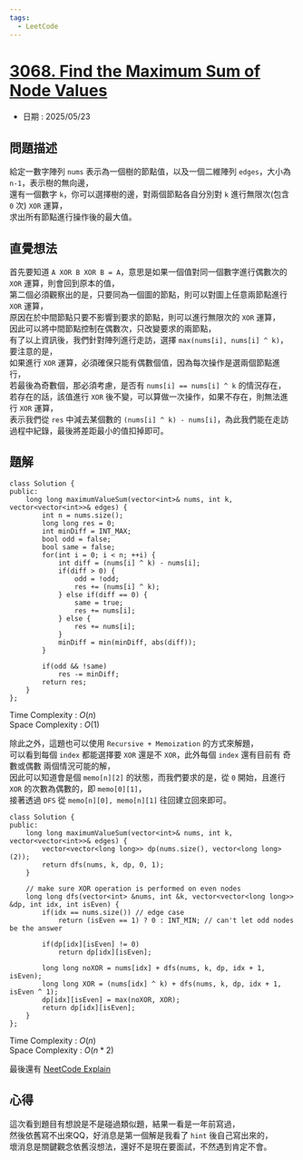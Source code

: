 ```yaml
---
tags:
  - LeetCode
---
```


# [3068. Find the Maximum Sum of Node Values](https://leetcode.com/problems/find-the-maximum-sum-of-node-values/description/)  

+ 日期 : 2025/05/23  

## 問題描述  

給定一數字陣列 `nums` 表示為一個樹的節點值，以及一個二維陣列 `edges`，大小為 `n-1`，表示樹的無向邊，  
還有一個數字 `k`，你可以選擇樹的邊，對兩個節點各自分別對 `k` 進行無限次(包含 `0` 次) `XOR` 運算，  
求出所有節點進行操作後的最大值。

## 直覺想法  

首先要知道 `A XOR B XOR B = A`，意思是如果一個值對同一個數字進行偶數次的 `XOR` 運算，則會回到原本的值，  
第二個必須觀察出的是，只要同為一個圖的節點，則可以對圖上任意兩節點進行 `XOR` 運算，  
原因在於中間節點只要不影響到要求的節點，則可以進行無限次的 `XOR` 運算，  
因此可以將中間節點控制在偶數次，只改變要求的兩節點，  
有了以上資訊後，我們針對陣列進行走訪，選擇 `max(nums[i], nums[i] ^ k)`，要注意的是，  
如果進行 `XOR` 運算，必須確保只能有偶數個值，因為每次操作是選兩個節點進行，  
若最後為奇數個，那必須考慮，是否有 `nums[i] == nums[i] ^ k` 的情況存在，  
若存在的話，該值進行 `XOR` 後不變，可以算做一次操作，如果不存在，則無法進行 `XOR` 運算，  
表示我們從 `res` 中減去某個數的 `(nums[i] ^ k) - nums[i]`，為此我們能在走訪過程中紀錄，最後將差距最小的值扣掉即可。  

## 題解  

```cpp=
class Solution {
public:
    long long maximumValueSum(vector<int>& nums, int k, vector<vector<int>>& edges) {
        int n = nums.size();
        long long res = 0;
        int minDiff = INT_MAX;
        bool odd = false;
        bool same = false;
        for(int i = 0; i < n; ++i) {
            int diff = (nums[i] ^ k) - nums[i];
            if(diff > 0) {
                odd = !odd;
                res += (nums[i] ^ k);
            } else if(diff == 0) {
                same = true;
                res += nums[i];
            } else {
                res += nums[i];
            }
            minDiff = min(minDiff, abs(diff));
        }

        if(odd && !same)
            res -= minDiff;
        return res;
    }
};
```

Time Complexity : $O(n)$  
Space Complexity : $O(1)$  

除此之外，這題也可以使用 `Recursive + Memoization` 的方式來解題，  
可以看到每個 `index` 都能選擇要 `XOR` 還是不 `XOR`，此外每個 `index` 還有目前有 奇數或偶數 兩個情況可能的解，  
因此可以知道會是個 `memo[n][2]` 的狀態，而我們要求的是，從 `0` 開始，且進行 `XOR` 的次數為偶數的，即 `memo[0][1]`，  
接著透過 `DFS` 從 `memo[n][0], memo[n][1]` 往回建立回來即可。  

```cpp=
class Solution {
public:
    long long maximumValueSum(vector<int>& nums, int k, vector<vector<int>>& edges) {
        vector<vector<long long>> dp(nums.size(), vector<long long>(2));
        return dfs(nums, k, dp, 0, 1);
    }

    // make sure XOR operation is performed on even nodes
    long long dfs(vector<int> &nums, int &k, vector<vector<long long>> &dp, int idx, int isEven) {
        if(idx == nums.size()) // edge case
            return (isEven == 1) ? 0 : INT_MIN; // can't let odd nodes be the answer
        
        if(dp[idx][isEven] != 0)
            return dp[idx][isEven];

        long long noXOR = nums[idx] + dfs(nums, k, dp, idx + 1, isEven);
        long long XOR = (nums[idx] ^ k) + dfs(nums, k, dp, idx + 1, isEven ^ 1);
        dp[idx][isEven] = max(noXOR, XOR);
        return dp[idx][isEven];
    }
};
```

Time Complexity : $O(n)$  
Space Complexity : $O(n * 2)$  

最後還有 [NeetCode Explain](https://www.youtube.com/watch?v=bnBp6_b4GCw)  

## 心得  

這次看到題目有想說是不是碰過類似題，結果一看是一年前寫過，  
然後依舊寫不出來QQ，好消息是第一個解是我看了 `hint` 後自己寫出來的，  
壞消息是關鍵觀念依舊沒想法，還好不是現在要面試，不然遇到肯定不會。  
